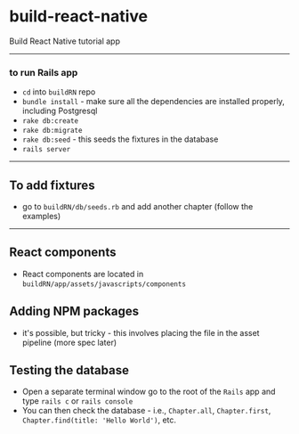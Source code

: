 # build-react-native
Build React Native tutorial app

***

### to run Rails app

- `cd` into `buildRN` repo
- `bundle install` - make sure all the dependencies are installed properly, including Postgresql
- `rake db:create`
- `rake db:migrate`
- `rake db:seed` - this seeds the fixtures in the database
- `rails server`

****

## To add fixtures

- go to `buildRN/db/seeds.rb` and add another chapter (follow the examples)

****

## React components

- React components are located in `buildRN/app/assets/javascripts/components`

## Adding NPM packages

- it's possible, but tricky - this involves placing the file in the asset pipeline (more spec later)

## Testing the database

- Open a separate terminal window go to the root of the `Rails` app and type `rails c` or `rails console`
- You can then check the database - i.e., `Chapter.all`, `Chapter.first`, `Chapter.find(title: 'Hello World')`, etc.
